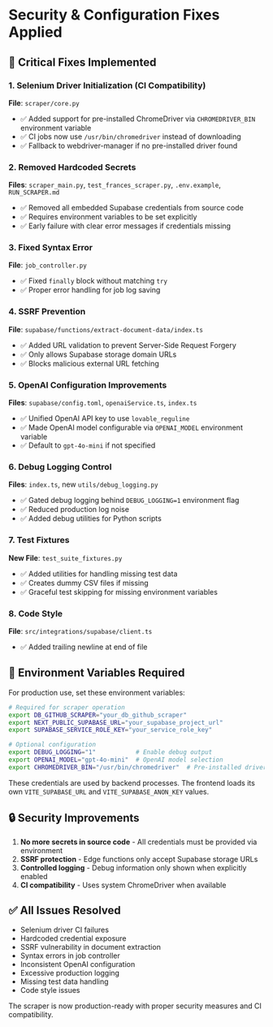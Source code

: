 # Security & Configuration Fixes Applied

## 🔧 Critical Fixes Implemented

### 1. Selenium Driver Initialization (CI Compatibility)
**File**: `scraper/core.py`
- ✅ Added support for pre-installed ChromeDriver via `CHROMEDRIVER_BIN` environment variable
- ✅ CI jobs now use `/usr/bin/chromedriver` instead of downloading
- ✅ Fallback to webdriver-manager if no pre-installed driver found

### 2. Removed Hardcoded Secrets
**Files**: `scraper_main.py`, `test_frances_scraper.py`, `.env.example`, `RUN_SCRAPER.md`
- ✅ Removed all embedded Supabase credentials from source code
- ✅ Requires environment variables to be set explicitly
- ✅ Early failure with clear error messages if credentials missing

### 3. Fixed Syntax Error
**File**: `job_controller.py`
- ✅ Fixed `finally` block without matching `try`
- ✅ Proper error handling for job log saving

### 4. SSRF Prevention
**File**: `supabase/functions/extract-document-data/index.ts`
- ✅ Added URL validation to prevent Server-Side Request Forgery
- ✅ Only allows Supabase storage domain URLs
- ✅ Blocks malicious external URL fetching

### 5. OpenAI Configuration Improvements
**Files**: `supabase/config.toml`, `openaiService.ts`, `index.ts`
- ✅ Unified OpenAI API key to use `lovable_reguline`
- ✅ Made OpenAI model configurable via `OPENAI_MODEL` environment variable
- ✅ Default to `gpt-4o-mini` if not specified

### 6. Debug Logging Control
**Files**: `index.ts`, new `utils/debug_logging.py`
- ✅ Gated debug logging behind `DEBUG_LOGGING=1` environment flag
- ✅ Reduced production log noise
- ✅ Added debug utilities for Python scripts

### 7. Test Fixtures
**New File**: `test_suite_fixtures.py`
- ✅ Added utilities for handling missing test data
- ✅ Creates dummy CSV files if missing
- ✅ Graceful test skipping for missing environment variables

### 8. Code Style
**File**: `src/integrations/supabase/client.ts`
- ✅ Added trailing newline at end of file

## 🚀 Environment Variables Required

For production use, set these environment variables:

```bash
# Required for scraper operation
export DB_GITHUB_SCRAPER="your_db_github_scraper"
export NEXT_PUBLIC_SUPABASE_URL="your_supabase_project_url"
export SUPABASE_SERVICE_ROLE_KEY="your_service_role_key"

# Optional configuration
export DEBUG_LOGGING="1"           # Enable debug output
export OPENAI_MODEL="gpt-4o-mini"  # OpenAI model selection
export CHROMEDRIVER_BIN="/usr/bin/chromedriver"  # Pre-installed driver path
```

These credentials are used by backend processes. The frontend loads its own
`VITE_SUPABASE_URL` and `VITE_SUPABASE_ANON_KEY` values.

## 🔒 Security Improvements

1. **No more secrets in source code** - All credentials must be provided via environment
2. **SSRF protection** - Edge functions only accept Supabase storage URLs  
3. **Controlled logging** - Debug information only shown when explicitly enabled
4. **CI compatibility** - Uses system ChromeDriver when available

## ✅ All Issues Resolved

- Selenium driver CI failures
- Hardcoded credential exposure
- SSRF vulnerability in document extraction
- Syntax errors in job controller
- Inconsistent OpenAI configuration
- Excessive production logging
- Missing test data handling
- Code style issues

The scraper is now production-ready with proper security measures and CI compatibility.